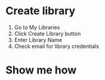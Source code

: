 # Create library


1. Go to My Libraries 
2. Click Create Library button
3. Enter Library Name
4. Check email for library credentials

# Show me how




